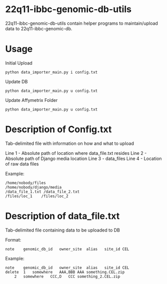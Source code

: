 # 22q11-ibbc-genomic-db-utils

22q11-ibbc-genomic-db-utils contain helper programs to maintain/upload data to 22q11-ibbc-genomic-db.

# Usage

Initial Upload

    python data_importer_main.py i config.txt

Update DB

    python data_importer_main.py u config.txt

Update Affymetrix Folder

    python data_importer_main.py u config.txt

# Description of Config.txt

Tab-delimited file with information on how and what to upload

Line 1 - Absolute path of location where data_file.txt resides
Line 2 - Absolute path of Django media location
Line 3 - data_files
Line 4 - Location of raw data files

Example:

    /home/nobody/files
    /home/nobody/django/media
    /data_file_1.txt /data_file_2.txt
    /files/loc_1    /files/loc_2

# Description of data_file.txt

Tab-delimited file containing data to be uploaded to DB

Format:

    note    genomic_db_id	owner_site	alias	site_id	CEL

Example:

    note	genomic_db_id	owner_site	alias	site_id	CEL
    delete	1	somewhere	AAA,BBB	AAA	something.CEL.zip
    	2	somewhere	CCC,D	CCC	something_2.CEL.zip